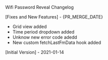 Wifi Password Reveal Changelog

[Fixes and New Features] - {PR_MERGE_DATE}

- Grid view added
- Time period dropdown added
- Unknow new error code adedd
- New custom fetchLastFmData hook added

[Initial Version] - 2021-01-14
